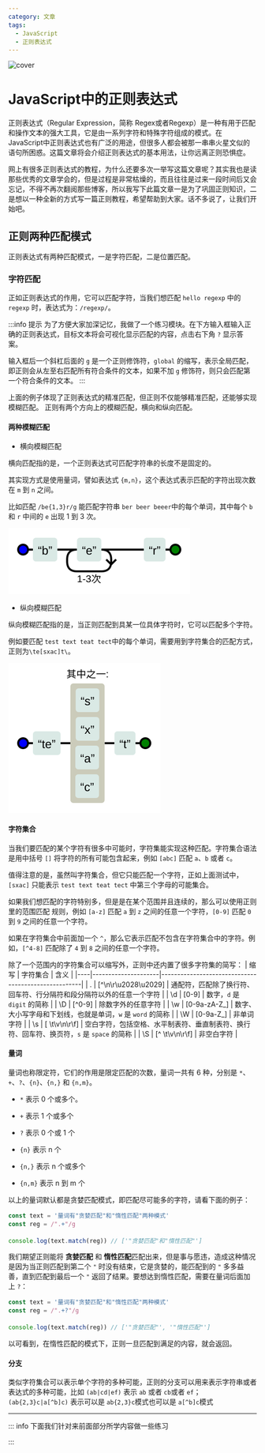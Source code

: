 ```yaml
---
category: 文章
tags:
  - JavaScript
  - 正则表达式
---
```


<script setup>
import Read from "@components/Read.vue";
import RegexpTest from "./RegexpTest.vue";
</script>

<ClientOnly>
  <read></read>
</ClientOnly>

![cover](https://6c73-lsj97-9giu4cj4abdc0985-1256331827.tcb.qcloud.la/imgs/2024_01/regexp.jpg)

# JavaScript中的正则表达式

正则表达式（Regular Expression，简称
Regex或者Regexp）是一种有用于匹配和操作文本的强大工具，它是由一系列字符和特殊字符组成的模式。在JavaScript中正则表达式也有广泛的用途，但很多人都会被那一串串火星文似的语句所困惑。这篇文章将会介绍正则表达式的基本用法，让你远离正则恐惧症。

网上有很多正则表达式的教程，为什么还要多次一举写这篇文章呢？其实我也是读那些优秀的文章学会的，但是过程是非常枯燥的，而且往往是过来一段时间后又会忘记，不得不再次翻阅那些博客，所以我写下此篇文章一是为了巩固正则知识，二是想以一种全新的方式写一篇正则教程，希望帮助到大家。话不多说了，让我们开始吧。

## 正则两种匹配模式

正则表达式有两种匹配模式，一是字符匹配，二是位置匹配。

### 字符匹配

正如正则表达式的作用，它可以匹配字符，当我们想匹配 `hello regexp` 中的 `regexp` 时，表达式为：`/regexp/`。

<ClientOnly>
  <RegexpTest text="hello regexp" answer="regexp" description="在下面输入框输入<b>regexp</b>，匹配下面文本中的<b>regexp</b>。"></RegexpTest>
</ClientOnly>

:::info 提示
为了方便大家加深记忆，我做了一个练习模块。在下方输入框输入正确的正则表达式，目标文本将会可视化显示匹配的内容，点击右下角 `?`
显示答案。

输入框后一个斜杠后面的 `g` 是一个正则修饰符，`global`
的缩写，表示全局匹配，即正则会从左至右匹配所有符合条件的文本，如果不加 `g` 修饰符，则只会匹配第一个符合条件的文本。
:::

上面的例子体现了正则表达式的精准匹配，但正则不仅能够精准匹配，还能够实现模糊匹配。
正则有两个方向上的模糊匹配，横向和纵向匹配。

#### 两种模糊匹配

- 横向模糊匹配

横向匹配指的是，一个正则表达式可匹配字符串的长度不是固定的。

其实现方式是使用量词，譬如表达式 `{m,n}`，这个表达式表示匹配的字符出现次数在 `m` 到 `n` 之间。

比如匹配 `/be{1,3}r/g` 能匹配字符串 `ber beer beeer`中的每个单词，其中每个 `b` 和 `r` 中间的 `e` 出现 1 到 3 次。

![img_1](./imgs/img_1.svg)

<ClientOnly>
  <RegexpTest :text="['ber','beer','beeer']" answer="be{1,3}r" description="在下面输入框输入<b>be{1,3}r</b>，匹配下面每一行文本。"></RegexpTest>
</ClientOnly>

- 纵向模糊匹配

纵向模糊匹配指的是，当正则匹配到具某一位具体字符时，它可以匹配多个字符。

例如要匹配 `test text teat tect`中的每个单词，需要用到字符集合的匹配方式，正则为`\te[sxac]t\`。

![img_1](./imgs/img_2.svg)

<ClientOnly>
  <RegexpTest :text="['test','text','teat','tect']" answer="te[sxac]t" description="在下面输入框输入<b>te[sxac]t</b>，匹配下面每一行文本。"></RegexpTest>
</ClientOnly>

#### 字符集合

当我们要匹配的某个字符有很多中可能时，字符集能实现这种匹配。字符集合语法是用中括号 `[]`
将字符的所有可能包含起来，例如 `[abc]` 匹配 `a`、`b` 或者 `c`。

值得注意的是，虽然叫字符集合，但它只能匹配一个字符，正如上面测试中，`[sxac]` 只能表示 `test text teat tect` 中第三个字母的可能集合。

如果我们想匹配的字符特别多，但是是在某个范围并且连续的，那么可以使用正则里的范围匹配 规则，例如 `[a-z]` 匹配 `a` 到 `z`
之间的任意一个字符，`[0-9]` 匹配 `0` 到 `9` 之间的任意一个字符。

<ClientOnly>
  <RegexpTest :text="['ABCDEFGHIJKLMNOPQRSTUVWXYZ']" answer="[J-S]" description="匹配下面文本中<b>J-S</b>之间所有字符"></RegexpTest>
</ClientOnly>

如果在字符集合中前面加一个 `^`，那么它表示匹配不包含在字符集合中的字符。例如，`[^4-8]` 匹配除了 `4` 到 `8` 之间的任意一个字符。

<ClientOnly>
  <RegexpTest :text="['bear','beor','beer','beur']" :answer="['be[^ou]r','be[^uo]r']" description="匹配下面除<b>beor</b>，<b>beur</b>之外的所有单词。"></RegexpTest>
</ClientOnly>

除了一个范围内的字符集合可以缩写外，正则中还内置了很多字符集的简写：
| 缩写 | 字符集合 | 含义 |
|----|---------------------|-----------------------------------------------------|
| . | [^\n\r\u2028\u2029] | 通配符，匹配除了换行符、回车符、行分隔符和段分隔符以外的任意一个字符 |
| \d | [0-9]               | 数字，`d` 是 `digit` 的简称 |
| \D | [^0-9]              | 除数字外的任意字符 |
| \w | [0-9a-zA-Z_]        | 数字、大小写字母和下划线，也就是单词，`w` 是 `word` 的简称 |
| \W | [0-9a-Z_]           | 非单词字符 |
| \s | [ \t\v\n\r\f]       | 空白字符，包括空格、水平制表符、垂直制表符、换行符、回车符、换页符，`s` 是 `space` 的简称 |
| \S | [^ \t\v\n\r\f]      | 非空白字符 |

#### 量词

量词也称限定符，它们的作用是限定匹配的次数，量词一共有 6 种，分别是 `*`、`+`、`?`、`{n}`、`{n,}` 和 `{n,m}`。

- `*` 表示 0 个或多个。

<ClientOnly>
  <RegexpTest :text="['br','ber','beer']" answer="be*r" description="使用<b>*</b>匹配下面三个单词"></RegexpTest>
</ClientOnly>

- `+` 表示 1 个或多个

<ClientOnly>
  <RegexpTest :text="['br','ber','beer']" answer="be+r" description="使用<b>+</b>匹配<b>ber</b>和<b>beer</b>"></RegexpTest>
</ClientOnly>

- `?` 表示 0 个或 1 个

<ClientOnly>
  <RegexpTest :text="['br','ber','beer']" answer="be?r" description="使用<b>?</b>匹配<b>br</b>和<b>ber</b>"></RegexpTest>
</ClientOnly>

- `{n}` 表示 n 个

<ClientOnly>
  <RegexpTest :text="['br','ber','beer']" answer="be{2}r" description="使用<b>{n}</b>匹配<b>beer</b>"></RegexpTest>
</ClientOnly>

- `{n,}` 表示 n 个或多个

<ClientOnly>
  <RegexpTest :text="['br','ber','beer','beeer']" answer="be{2,}r" description="使用<b>{n,}</b>匹配<b>beer</b>和<b>beeer</b>"></RegexpTest>
</ClientOnly>

- `{n,m}` 表示 n 到 m 个

<ClientOnly>
  <RegexpTest :text="['br','ber','beer','beeer']" answer="be{1,2}r" description="使用<b>{n,m}</b>匹配<b>ber</b>和<b>beer</b>"></RegexpTest>
</ClientOnly>

以上的量词默认都是贪婪匹配模式，即匹配尽可能多的字符，请看下面的例子：

```js
const text = '量词有"贪婪匹配"和"惰性匹配"两种模式'
const reg = /".+"/g

console.log(text.match(reg)) // ['"贪婪匹配"和"惰性匹配"']
```
我们期望正则能将 **贪婪匹配** 和 **惰性匹配**匹配出来，但是事与愿违，造成这种情况是因为当正则匹配到第二个 `"` 时没有结束，它是贪婪的，能匹配到的 `"` 多多益善，直到匹配到最后一个 `"` 返回了结果。要想达到惰性匹配，需要在量词后面加上 `?`：

```js
const text = '量词有"贪婪匹配"和"惰性匹配"两种模式'
const reg = /".+?"/g

console.log(text.match(reg)) // ['"贪婪匹配"', '"惰性匹配"']
```

以可看到，在惰性匹配的模式下，正则一旦匹配到满足的内容，就会返回。

<ClientOnly>
  <RegexpTest text="<-span>正则表达式<-/span>" description="使用<b>惰性匹配</b>匹配出<b><-span></b>和<b><-/span></b>。<br>由于尖括号会被转义，所以添加了横杠<b>-</b>，请在答案里一并写出。" :answer="['<.+?>','<.*?>','<-.+?>','<-.*?>']"></RegexpTest>
</ClientOnly>

#### 分支

类似字符集合可以表示单个字符的多种可能，正则的分支可以用来表示字符串或者表达式的多种可能，比如 `(ab|cd|ef)` 表示 `ab` 或者 `cb`或者 `ef`；`(ab{2,3}c|a[^b]c)` 表示可以是 `ab{2,3}c`模式也可以是 `a[^b]c`模式

<ClientOnly>
<RegexpTest :text="['黄焖鸡','猪脚饭']" description="<b>今天中午吃什么？</b>作为一个选择困难症患者，我表示都可以。请用<b>分支</b>匹配所有食物。" :answer="['(黄焖鸡|猪脚饭)','(猪脚饭|黄焖鸡)','黄焖鸡|猪脚饭','猪脚饭|黄焖鸡']"></RegexpTest>
</ClientOnly>

---


::: info 下面我们针对来前面部分所学内容做一些练习

<ClientOnly>
<RegexpTest :text="['#fff','#FFF','#000','#ffffff','#FFFFFF','#000000','#FF0000','#ff0000']" description="请匹配下面<b>所有颜色格式</b>（开放题）" :answer="['#([0-9a-fA-F]{6}|[0-9a-fA-F]{3})']" :answerType="2"></RegexpTest>
</ClientOnly>

:::

